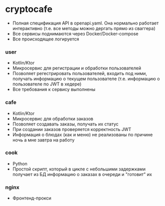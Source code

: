 # cryptocafe

* Полная спецификация API в openapi.yaml. Она нормально работает интерактивно (т.е. все методы можно дергать прямо из сваггера)
* Все сервисы поднимаются через Docker/Docker-compose
* Все происходящее логируется

### user
* Kotlin/Ktor
* Микросервис для регистрации и обработки пользователей
* Позволяет регестрировать пользователей, входить под ними, получать информацию о текущем пользователе (т.е. информацию о пользователе по JWT в хедере)
* Все требования к сервису выполнены

### cafe
* Kotlin/Ktor
* Микросервис для обработки заказов
* Позволяет создавать заказы, получать их статус
* При создании заказов проверяется корректность JWT
* Информация о блюдах (как и меню) не реализованы по причине ночь а мне завтра на работу

### cook
* Python
* Простой скрипт, который в цикле с небольшими задержками получает из БД информацию о заказах в очереди и "готовит" их

### nginx
* Фронтенд-прокси